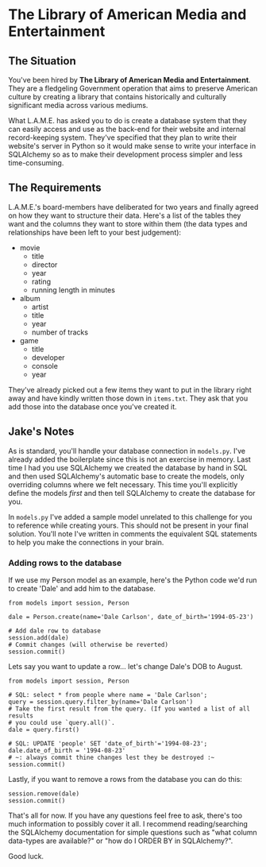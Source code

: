 # The Library of American Media and Entertainment

## The Situation

You've been hired by **The Library of American Media and Entertainment**. They
are a fledgeling Government operation that aims to preserve American culture by
creating a library that contains historically and culturally significant media
across various mediums.

What L.A.M.E. has asked you to do is create a database system that they can
easily access and use as the back-end for their website and internal
record-keeping system. They've specified that they plan to write their website's
server in Python so it would make sense to write your interface in SQLAlchemy so
as to make their development process simpler and less time-consuming.

## The Requirements

L.A.M.E.'s board-members have deliberated for two years and finally agreed on
how they want to structure their data. Here's a list of the tables they want and
the columns they want to store within them (the data types and relationships
have been left to your best judgement):

* movie
    * title
    * director
    * year
    * rating
    * running length in minutes
* album
    * artist
    * title
    * year
    * number of tracks
* game
    * title
    * developer
    * console
    * year

They've already picked out a few items they want to put in the library right
away and have kindly written those down in `items.txt`. They ask that you add
those into the database once you've created it.

## Jake's Notes

As is standard, you'll handle your database connection in `models.py`. I've
already added the boilerplate since this is not an exercise in memory. Last time
I had you use SQLAlchemy we created the database by hand in SQL and then used
SQLAlchemy's automatic base to create the models, only overriding columns where
we felt necessary. This time you'll explicitly define the models *first* and
then tell SQLAlchemy to create the database for you.

In `models.py` I've added a sample model unrelated to this challenge for you to
reference while creating yours. This should not be present in your final
solution. You'll note I've written in comments the equivalent SQL statements to
help you make the connections in your brain.

### Adding rows to the database

If we use my Person model as an example, here's the Python code we'd run to
create 'Dale' and add him to the database.

``` python3
from models import session, Person

dale = Person.create(name='Dale Carlson', date_of_birth='1994-05-23')

# Add dale row to database
session.add(dale)
# Commit changes (will otherwise be reverted)
session.commit()
```

Lets say you want to update a row... let's change Dale's DOB to August.

``` python3
from models import session, Person

# SQL: select * from people where name = 'Dale Carlson';
query = session.query.filter_by(name='Dale Carlson')
# Take the first result from the query. (If you wanted a list of all results
# you could use `query.all()`.
dale = query.first()

# SQL: UPDATE 'people' SET 'date_of_birth'='1994-08-23';
dale.date_of_birth = '1994-08-23'
# ~: always commit thine changes lest they be destroyed :~
session.commit()
```

Lastly, if you want to remove a rows from the database you can do this:

``` python3
session.remove(dale)
session.commit()
```

That's all for now. If you have any questions feel free to ask, there's too much
information to possibly cover it all. I recommend reading/searching the
SQLAlchemy documentation for simple questions such as "what column data-types
are available?" or "how do I ORDER BY in SQLAlchemy?".

Good luck.
